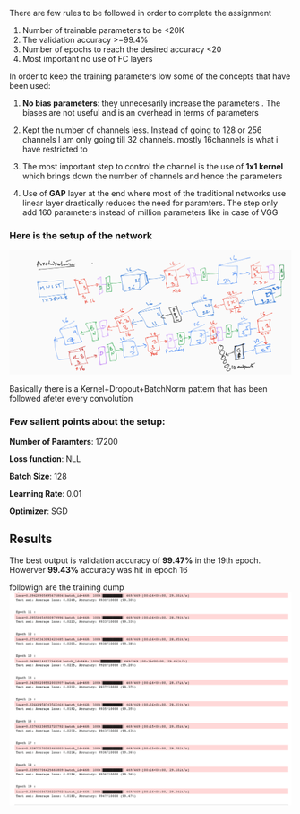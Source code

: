 There are few rules to be followed in order to complete the assignment

1. Number of trainable parameters to be <20K
2. The validation accuracy >=99.4%
3. Number of epochs to reach the desired accuracy <20
4. Most important no use of FC layers


In order to keep the training parameters low some of the concepts that have been used:
1. **No bias parameters**: they unnecesarily increase the parameters . The biases are not useful and is an overhead in terms of parameters

2. Kept the number of channels less. Instead of going to 128 or 256 channels I am only going till 32 channels. mostly 16channels is what i have restricted to

3. The most important step to control the channel is the use of **1x1 kernel** which brings down the number of channels and hence the parameters

4. Use of **GAP** layer at the end where most of the traditional networks use linear layer drastically reduces the need for paramters. The step only add 160 parameters instead of million parameters like in case of VGG



### Here is the setup of the network
![alt text](images/architecture.png "Title")


Basically there is a Kernel+Dropout+BatchNorm pattern that has been followed afeter every convolution


### Few salient points about the setup:

**Number of Paramters**: 17200

**Loss function**: NLL

**Batch Size**: 128

**Learning Rate**: 0.01

**Optimizer**: SGD


## Results
The best output is validation accuracy of **99.47%** in the 19th epoch. Howerver **99.43%** accuracy was hit in epoch 16

followign are the training dump
![alt text](images/Training_logs.png "Title")

